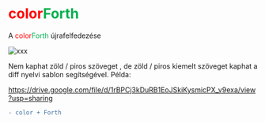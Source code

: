 # <a style="color: red">color</a><a style="color: #00b050">Forth</a>
A <a style="color: red">color</a><a style="color: #00b050">Forth</a> újrafelfedezése

![xxx](https://drive.google.com/file/d/1rBPCj3kDuRB1EoJSkiKysmicPX_v9exa/view?usp=sharing)

Nem kaphat zöld / piros szöveget , de zöld / piros kiemelt szöveget kaphat a diff nyelvi sablon segítségével. Példa:

https://drive.google.com/file/d/1rBPCj3kDuRB1EoJSkiKysmicPX_v9exa/view?usp=sharing

```diff
- color + Forth

```
